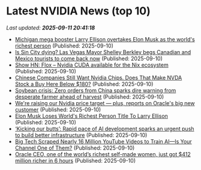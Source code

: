 # Latest NVIDIA News (top 10)
_Last updated: **2025-09-11 20:41:18**_

- [Michigan mega booster Larry Ellison overtakes Elon Musk as the world's richest person](https://www.sportingnews.com/us/ncaa-football/michigan/news/michigan-mega-booster-larry-ellison-overtakes-elon-musk-worlds-richest-person/fb08dba578a88dc397ca4fcc) (Published: 2025-09-10)
- [Is Sin City dying? Las Vegas Mayor Shelley Berkley begs Canadian and Mexico tourists to come back now](https://economictimes.indiatimes.com/news/international/us/las-vegas-tourism-decline-2025-mayor-shelley-berkley-begs-canadian-and-mexico-tourists-to-come-back-us-travel-latest-news/articleshow/123816442.cms) (Published: 2025-09-10)
- [Show HN: Flox – Nvidia CUDA available for the Nix ecosystem](https://flox.dev/blog/the-flox-catalog-now-contains-nvidia-cuda/) (Published: 2025-09-10)
- [Chinese Companies Still Want Nvidia Chips. Does That Make NVDA Stock a Buy Here Below $180?](https://biztoc.com/x/fd64f249ff3c7073) (Published: 2025-09-10)
- [Soybean crisis: Zero orders from China sparks dire warning from desperate farmer ahead of harvest](https://economictimes.indiatimes.com/news/international/us/us-soybean-farmers-crisis-zero-orders-from-china-ahead-of-harvest-american-agriculture-economy/articleshow/123815979.cms) (Published: 2025-09-10)
- [We're raising our Nvidia price target — plus, reports on Oracle's big new customer](https://biztoc.com/x/878a3ba2a40050b6) (Published: 2025-09-10)
- [Elon Musk Loses World's Richest Person Title To Larry Ellison](https://www.tmz.com/2025/09/10/elon-musk-no-longer-worlds-richest-person/) (Published: 2025-09-10)
- [‘Kicking our butts’: Rapid pace of AI development sparks an urgent push to build better infrastructure](https://siliconangle.com/2025/09/10/kicking-butts-rapid-pace-ai-development-sparks-urgent-push-build-better-infrastructure/) (Published: 2025-09-10)
- [Big Tech Scraped Nearly 16 Million YouTube Videos to Train AI—Is Your Channel One of Them?](https://nofilmschool.com/ai-scraped-youtube-videos) (Published: 2025-09-10)
- [Oracle CEO, one of the world’s richest self-made women, just got $412 million richer in 6 hours](https://www.cnbc.com/2025/09/10/oracle-ceo-safra-catz-made-nearly-half-billion-dollars-less-than-day.html) (Published: 2025-09-10)
